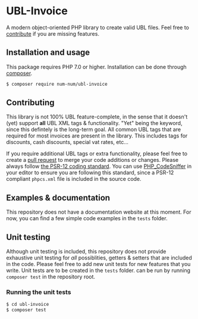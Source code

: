 # UBL-Invoice

A modern object-oriented PHP library to create valid UBL files. Feel free to [contribute](https://github.com/num-num/ubl-invoice/pulls) if you are missing features.

## Installation and usage

This package requires PHP 7.0 or higher. Installation can be done through [composer](https://www.getcomposer.org).

```sh
$ composer require num-num/ubl-invoice
```

## Contributing

This library is not 100% UBL feature-complete, in the sense that it doesn't (yet) support **all** UBL XML tags & functionality. "Yet" being the keyword, since this defintely is the long-term goal. All common UBL tags that are required for most invoices are present in the library. This includes tags for discounts, cash discounts, special vat rates, etc...

If you require additional UBL tags or extra functionality, please feel free to create a [pull request](https://github.com/num-num/ubl-invoice/pulls?q=is%3Apr+is%3Aclosed) to merge your code additions or changes. Please always follow [the PSR-12 coding standard](https://www.php-fig.org/psr/psr-12/). You can use [PHP_CodeSniffer](https://github.com/squizlabs/PHP_CodeSniffer) in your editor to ensure you are following this standard, since a PSR-12 compliant `phpcs.xml` file is included in the source code.

## Examples & documentation

This repository does not have a documentation website at this moment. For now, you can find a few simple code examples in the `tests` folder.

## Unit testing

Although unit testing is included, this repository does not provide exhaustive unit testing for *all* possiblities, getters & setters that are included in the code. Please feel free to add new unit tests for new features that you write. Unit tests are to be created in the `tests` folder. can be run by running `composer test` in the repository root.

### Running the unit tests

```sh
$ cd ubl-invoice
$ composer test
```
